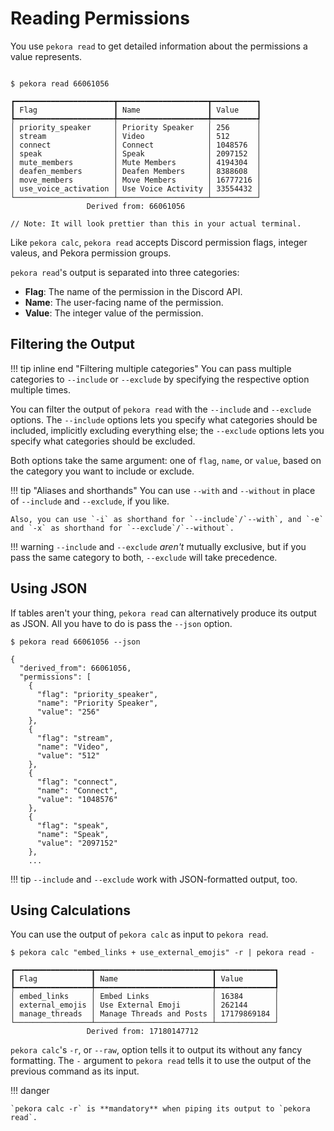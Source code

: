 # Reading Permissions

You use `pekora read` to get detailed information about the permissions a value represents.

<div class="termy">

```console

$ pekora read 66061056

┏━━━━━━━━━━━━━━━━━━━━━━┳━━━━━━━━━━━━━━━━━━━━┳━━━━━━━━━━┓
┃ Flag                 ┃ Name               ┃ Value    ┃
┡━━━━━━━━━━━━━━━━━━━━━━╇━━━━━━━━━━━━━━━━━━━━╇━━━━━━━━━━┩
│ priority_speaker     │ Priority Speaker   │ 256      │
│ stream               │ Video              │ 512      │
│ connect              │ Connect            │ 1048576  │
│ speak                │ Speak              │ 2097152  │
│ mute_members         │ Mute Members       │ 4194304  │
│ deafen_members       │ Deafen Members     │ 8388608  │
│ move_members         │ Move Members       │ 16777216 │
│ use_voice_activation │ Use Voice Activity │ 33554432 │
└──────────────────────┴────────────────────┴──────────┘
                 Derived from: 66061056        
                 
// Note: It will look prettier than this in your actual terminal.

```

</div>

Like `pekora calc`, `pekora read` accepts Discord permission flags, integer valeus, and Pekora permission groups. 

`pekora read`'s output is separated into three categories:

- **Flag**: The name of the permission in the Discord API.
- **Name**: The user-facing name of the permission.
- **Value**: The integer value of the permission.


## Filtering the Output



!!! tip inline end "Filtering multiple categories"
    You can pass multiple categories to `--include` or `--exclude` by specifying the respective option multiple times.

You can filter the output of `pekora read` with the `--include` and `--exclude` options. The `--include` options 
lets you specify what categories should be included, implicitly excluding everything else; the `--exclude` options
lets you specify what categories should be excluded.

Both options take the same argument: one of `flag`, `name`, or `value`, based on the category you want to include 
or exclude.

!!! tip "Aliases and shorthands"
    You can use `--with` and `--without` in place of `--include` and `--exclude`, if you like.

    Also, you can use `-i` as shorthand for `--include`/`--with`, and `-e` and `-x` as shorthand for `--exclude`/`--without`.

!!! warning
    `--include` and `--exclude` *aren't* mutually exclusive, but if you pass the same category to both, `--exclude`
    will take precedence.

## Using JSON

If tables aren't your thing, `pekora read` can alternatively produce its output as JSON. All you have to do is pass
the `--json` option.

<div class="termy">

```console
$ pekora read 66061056 --json

{
  "derived_from": 66061056,
  "permissions": [
    {
      "flag": "priority_speaker",
      "name": "Priority Speaker",
      "value": "256"
    },
    {
      "flag": "stream",
      "name": "Video",
      "value": "512"
    },
    {
      "flag": "connect",
      "name": "Connect",
      "value": "1048576"
    },
    {
      "flag": "speak",
      "name": "Speak",
      "value": "2097152"
    },
    ...
```

</div>

!!! tip
    `--include` and `--exclude` work with JSON-formatted output, too.

## Using Calculations

You can use the output of `pekora calc` as input to `pekora read`.

<div class="termy">

```console
$ pekora calc "embed_links + use_external_emojis" -r | pekora read -

┏━━━━━━━━━━━━━━━━━┳━━━━━━━━━━━━━━━━━━━━━━━━━━┳━━━━━━━━━━━━━┓
┃ Flag            ┃ Name                     ┃ Value       ┃
┡━━━━━━━━━━━━━━━━━╇━━━━━━━━━━━━━━━━━━━━━━━━━━╇━━━━━━━━━━━━━┩
│ embed_links     │ Embed Links              │ 16384       │
│ external_emojis │ Use External Emoji       │ 262144      │
│ manage_threads  │ Manage Threads and Posts │ 17179869184 │
└─────────────────┴──────────────────────────┴─────────────┘
                 Derived from: 17180147712   
```

</div>

`pekora calc`'s `-r`, or `--raw`, option tells it to output its without any fancy formatting. The `-` argument to 
`pekora read` tells it to use the output of the previous command as its input.

!!! danger

    `pekora calc -r` is **mandatory** when piping its output to `pekora read`.
